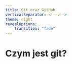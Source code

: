 ```yaml
---
title: Git oraz GitHub
verticalSeparator: <!--v-->
theme: night
revealOptions:
    transition: "fade"
---
```


# Czym jest git?
